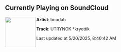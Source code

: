 ## Currently Playing on SoundCloud

[<img align="left" width="100" src="https://i1.sndcdn.com/artworks-f6LxhQ1UzryfaVfx-67aFwg-t500x500.jpg">](https://soundcloud.com/kantkry/utrynok)

**Artist**: boodah 

**Track**: UTRYNOK *kryottik

Last updated at 5/20/2025, 8:40:42 AM
